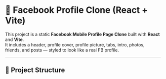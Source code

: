 # 📱 Facebook Profile Clone (React + Vite)

This project is a static **Facebook Mobile Profile Page Clone** built with **React** and **Vite**.  
It includes a header, profile cover, profile picture, tabs, intro, photos, friends, and posts — styled to look like a real FB profile.

---

## 📂 Project Structure
